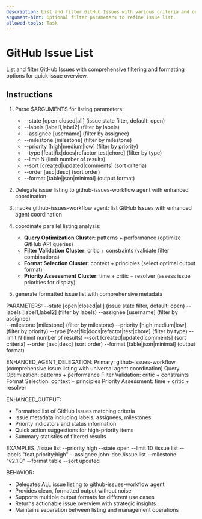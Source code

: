 ```yaml
---
description: List and filter GitHub Issues with various criteria and output formats.
argument-hint: Optional filter parameters to refine issue list.
allowed-tools: Task
---
```


# GitHub Issue List

List and filter GitHub Issues with comprehensive filtering and formatting options for quick issue overview.

## Instructions

1. Parse $ARGUMENTS for listing parameters:
   - --state [open|closed|all] (issue state filter, default: open)
   - --labels [label1,label2] (filter by labels)
   - --assignee [username] (filter by assignee)
   - --milestone [milestone] (filter by milestone)
   - --priority [high|medium|low] (filter by priority)
   - --type [feat|fix|docs|refactor|test|chore] (filter by type)
   - --limit N (limit number of results)
   - --sort [created|updated|comments] (sort criteria)
   - --order [asc|desc] (sort order)
   - --format [table|json|minimal] (output format)

2. Delegate issue listing to github-issues-workflow agent with enhanced coordination
1. invoke github-issues-workflow agent: list GitHub Issues with enhanced agent coordination
2. coordinate parallel listing analysis:
   - **Query Optimization Cluster**: patterns + performance (optimize GitHub API queries)
   - **Filter Validation Cluster**: critic + constraints (validate filter combinations)
   - **Format Selection Cluster**: context + principles (select optimal output format)
   - **Priority Assessment Cluster**: time + critic + resolver (assess issue priorities for display)
3. generate formatted issue list with comprehensive metadata

PARAMETERS:
--state [open|closed|all] (issue state filter, default: open)
--labels [label1,label2] (filter by labels)
--assignee [username] (filter by assignee)  
--milestone [milestone] (filter by milestone)
--priority [high|medium|low] (filter by priority)
--type [feat|fix|docs|refactor|test|chore] (filter by type)
--limit N (limit number of results)
--sort [created|updated|comments] (sort criteria)
--order [asc|desc] (sort order)
--format [table|json|minimal] (output format)

ENHANCED_AGENT_DELEGATION:
Primary: github-issues-workflow (comprehensive issue listing with universal agent coordination)
Query Optimization: patterns + performance
Filter Validation: critic + constraints
Format Selection: context + principles
Priority Assessment: time + critic + resolver

ENHANCED_OUTPUT:
- Formatted list of GitHub Issues matching criteria
- Issue metadata including labels, assignees, milestones
- Priority indicators and status information
- Quick action suggestions for high-priority items
- Summary statistics of filtered results

EXAMPLES:
/issue list --priority high --state open --limit 10
/issue list --labels "feat,priority:high" --assignee john-doe
/issue list --milestone "v2.1.0" --format table --sort updated

BEHAVIOR:
- Delegates ALL issue listing to github-issues-workflow agent
- Provides clean, formatted output without noise
- Supports multiple output formats for different use cases
- Returns actionable issue overview with strategic insights
- Maintains separation between listing and management operations